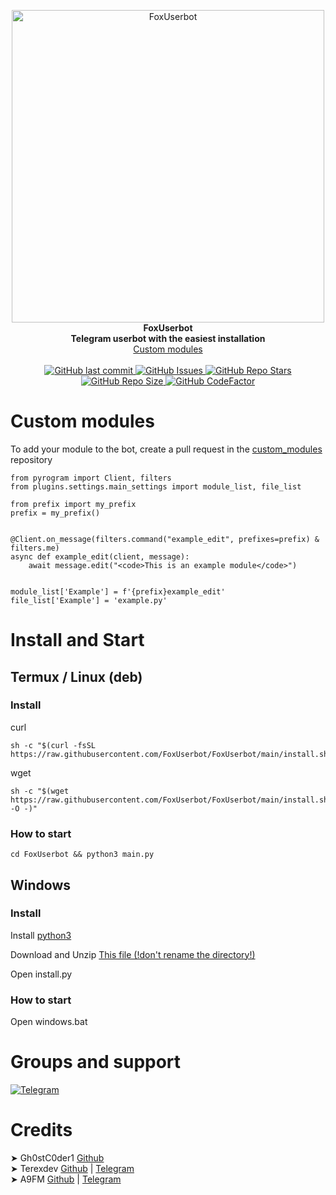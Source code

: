 <p align="center">
    <img src="https://github.com/FoxUserbot/FoxUserbot/raw/main/logo.png" width="500" alt="FoxUserbot">
    </a>
    <br>
    <b>FoxUserbot</b>
    <br>
    <b>Telegram userbot with the easiest installation</b>
    <br>
    <a href='https://github.com/FoxUserbot/Modules'>
        Custom modules
    </a>
<br><br>
<a href="https://github.com/FoxUserbot/FoxUserbot/commits/main">
    <img alt="GitHub last commit" src="https://img.shields.io/github/last-commit/FoxUserbot/FoxUserbot?style=for-the-badge">
</a>

<a href="https://github.com/FoxUserbot/FoxUserbot/issues">        
    <img alt="GitHub Issues" src="https://img.shields.io/github/issues/FoxUserbot/FoxUserbot?style=for-the-badge">
</a>

<a href="https://github.com/FoxUserbot/FoxUserbot">    
    <img alt="GitHub Repo Stars" src="https://img.shields.io/github/stars/FoxUserbot/FoxUserbot?style=for-the-badge">
    <img alt="GitHub Repo Size" src="https://img.shields.io/github/repo-size/FoxUserbot/FoxUserbot?style=for-the-badge">
    <img alt="GitHub CodeFactor" src="https://www.codefactor.io/repository/github/FoxUserbot/FoxUserbot/badge?style=for-the-badge">
</a>



</p>



<h1>Custom modules</h1>

<p>To add your module to the bot, create a pull request in the <a href='https://github.com/FoxUserbot/Modules/'>custom_modules</a> repository</p>

```python3
from pyrogram import Client, filters
from plugins.settings.main_settings import module_list, file_list

from prefix import my_prefix
prefix = my_prefix()


@Client.on_message(filters.command("example_edit", prefixes=prefix) & filters.me)
async def example_edit(client, message):
    await message.edit("<code>This is an example module</code>")


module_list['Example'] = f'{prefix}example_edit'
file_list['Example'] = 'example.py'
```

<h1>Install and Start</h1>
<h2>Termux / Linux (deb)</h2>
<h3>Install</h3>

curl
```
sh -c "$(curl -fsSL https://raw.githubusercontent.com/FoxUserbot/FoxUserbot/main/install.sh)"
```


wget
```
sh -c "$(wget https://raw.githubusercontent.com/FoxUserbot/FoxUserbot/main/install.sh -O -)"
```

<h3>How to start</h3>

```
cd FoxUserbot && python3 main.py
```

<h2>Windows</h2>
<h3>Install</h3>
Install <a href="https://www.python.org/downloads/">python3</a>

Download and Unzip <a href="https://github.com/FoxUserbot/FoxUserbot/archive/refs/heads/main.zip">This file (!don't rename the directory!)</a>

Open install.py

<h3>How to start</h3>
Open windows.bat

<h1>Groups and support</h1>
<a href="https://t.me/foxteam0">
<img alt="Telegram" src="https://img.shields.io/badge/Telegram-2CA5E0?style=for-the-badge&logo=telegram">
</a>

<h1>Credits</h1>
➤ Gh0stC0der1 <a href="https://github.com/gh0stc0der1">Github</a><br>
➤ Terexdev <a href="https://github.com/terexdev">Github</a> | <a href="https://t.me/Klarlex">Telegram</a> <br>
➤ A9FM <a href="https://github.com/A9FM">Github</a> | <a href="https://github.com/a9_fm">Telegram</a> <br>

